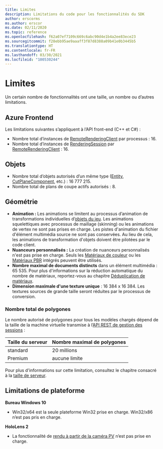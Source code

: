 ```yaml
---
title: Limites
description: Limitations du code pour les fonctionnalités du SDK
author: erscorms
ms.author: erscor
ms.date: 02/11/2020
ms.topic: reference
ms.openlocfilehash: f62a07ef7109c669c6abc90d4e1b4a2ee83ece23
ms.sourcegitcommit: f28ebb95ae9aaaff3f87d8388a09b41e0b3445b5
ms.translationtype: HT
ms.contentlocale: fr-FR
ms.lasthandoff: 03/30/2021
ms.locfileid: "100530244"
---
```

# <a name="limitations"></a>Limites

Un certain nombre de fonctionnalités ont une taille, un nombre ou d’autres limitations.

## <a name="azure-frontend"></a>Azure Frontend

Les limitations suivantes s’appliquent à l’API front-end (C++ et C#) :
* Nombre total d’instances de [RemoteRenderingClient](/dotnet/api/microsoft.azure.remoterendering.remoterenderingclient) par processus : 16.
* Nombre total d’instances de [RenderingSession](/dotnet/api/microsoft.azure.remoterendering.renderingsession) par [RemoteRenderingClient](/dotnet/api/microsoft.azure.remoterendering.remoterenderingclient) : 16.

## <a name="objects"></a>Objets

* Nombre total d’objets autorisés d’un même type ([Entity](../concepts/entities.md), [CutPlaneComponent](../overview/features/cut-planes.md), etc.) : 16 777 215.
* Nombre total de plans de coupe actifs autorisés : 8.

## <a name="geometry"></a>Géométrie

* **Animation :** Les animations se limitent au processus d’animation de transformations individuelles d’[objets du jeu](../concepts/entities.md). Les animations squelettiques avec processus de maillage (skinning) ou les animations de vertex ne sont pas prises en charge. Les pistes d'animation du fichier d'élément multimédia source ne sont pas conservées. Au lieu de cela, les animations de transformation d'objets doivent être pilotées par le code client.
* **Nuanceurs personnalisés :** La création de nuanceurs personnalisés n'est pas prise en charge. Seuls les [Matériaux de couleur](../overview/features/color-materials.md) ou les [Matériaux PBR](../overview/features/pbr-materials.md) intégrés peuvent être utilisés.
* **Nombre maximal de documents distincts** dans un élément multimédia : 65 535. Pour plus d'informations sur la réduction automatique du nombre de matériaux, reportez-vous au chapitre [Déduplication de matériaux](../how-tos/conversion/configure-model-conversion.md#material-de-duplication).
* **Dimension maximale d'une texture unique** : 16 384 x 16 384. Les textures sources de grande taille seront réduites par le processus de conversion.

### <a name="overall-number-of-polygons"></a>Nombre total de polygones

Le nombre autorisé de polygones pour tous les modèles chargés dépend de la taille de la machine virtuelle transmise à l’[API REST de gestion des sessions](../how-tos/session-rest-api.md) :

| Taille du serveur | Nombre maximal de polygones |
|:--------|:------------------|
|standard| 20 millions |
|Premium| aucune limite |

Pour plus d'informations sur cette limitation, consultez le chapitre consacré à la [taille de serveur](../reference/vm-sizes.md).

## <a name="platform-limitations"></a>Limitations de plateforme

**Bureau Windows 10**

* Win32/x64 est la seule plateforme Win32 prise en charge. Win32/x86 n’est pas pris en charge.

**HoloLens 2**

* La fonctionnalité de [rendu à partir de la caméra PV](/windows/mixed-reality/mixed-reality-capture-for-developers#render-from-the-pv-camera-opt-in) n’est pas prise en charge.